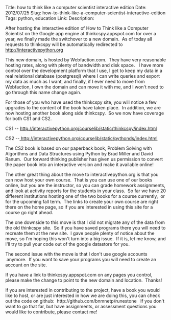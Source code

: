 Title: how to think like a computer scientist interactive edition
Date: 2012/07/25
Slug: how-to-think-like-a-computer-scientist-interactive-edition
Tags: python, education
Link: 
Description: 


<p>After hosting the interactive edition of How to Think like a Computer Scientist on the Google app engine at thinkcspy.appspot.com for over a year, we finally made the switchover to a new domain.  As of today all requests to thinkcspy will be automatically redirected to <a href="http://interactivepython.org">http://interactivepython.org</a></p>
<p>This new domain, is hosted by Webfaction.com.  They have very reasonable hosting rates, along with plenty of bandwidth and disk space.   I have more control over the development platform that I use, I get to keep my data in a real relational database (postgresql) where I can write queries and export my data as much as I want, and finally, if I ever need to move from Webfaction, I own the domain and can move it with me, and I won't need to go through this name change again.</p>
<p>For those of you who have used the thinkcspy site, you will notice a few upgrades to the content of the book have taken place.  In addition, we are now hosting another book along side thinkcspy.  So we now have coverage for both CS1 and CS2.</p>
<p>CS1 -- <a href="http://interactivepython.org/courselib/static/thinkcspy/index.html">http://interactivepython.org/courselib/static/thinkcspy/index.html</a>  </p>
<p>CS2 --<a href="http://interactivepython.org/courselib/static/pythonds/index.html"> http://interactivepython.org/courselib/static/pythonds/index.html</a>  </p>
<p>The CS2 book is based on our paperback book, Problem Solving with Algorithms and Data Structures using Python by Brad Miller and David Ranum.  Our forward thinking publisher has given us permission to convert the paper book into an interactive version and make it available online!</p>
<p>The other great thing about the move to interactivepython.org is that you can now host your own course.  That is you can use one of our books online, but you are the instructor, so you can grade homework assignments, and look at activity reports for the students in your class.  So far we have 20 different institutions hosting one of the two books for a course currently,  or for the upcoming fall term.  The links to create your own course are right there on the home page, so if you are interested in using this site for a course go right ahead.</p>
<p>The one downside to this move is that I did not migrate any of the data from the old thinkcspy site.  So if you have saved programs there you will need to recreate them at the new site.  I gave people plenty of notice about the move, so I'm hoping this won't turn into a big issue.  If it is, let me know, and I'll try to pull your code out of the google datastore for you.</p>
<p>The second issue with the move is that I don't use google accounts  anymore.  If you want to save your programs you will need to create an account on the site.</p>
<p>If you have a link to thinkcspy.appspot.com on any pages you control, please make the change to point to the new domain and location.  Thanks!</p>
<p>If you are interested in contributing to the project, have a book you would like to host, or are just interested in how we are doing this, you can check out the code on github:  http://github.com/bnmnetp/runestone   If you don't want to go that far, but have assignments, or assessment questions you would like to contribute, please contact me!</p>
<p> </p>

